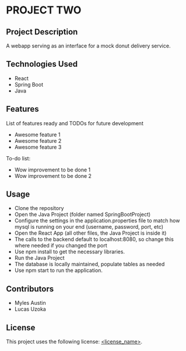 # PROJECT TWO

## Project Description

A webapp serving as an interface for a mock donut delivery service. 

## Technologies Used

* React
* Spring Boot
* Java

## Features

List of features ready and TODOs for future development
* Awesome feature 1
* Awesome feature 2
* Awesome feature 3

To-do list:
* Wow improvement to be done 1
* Wow improvement to be done 2


## Usage

* Clone the repository
* Open the Java Project (folder named SpringBootProject)
* Configure the settings in the application.properties file to match how mysql is running on your end (username, password, port, etc)
* Open the React App (all other files, the Java Project is inside it)
* The calls to the backend default to localhost:8080, so change this where needed if you changed the port
* Use npm install to get the necessary libraries.
* Run the Java Project
* The database is locally maintained, populate tables as needed
* Use npm start to run the application.

## Contributors

* Myles Austin
* Lucas Uzoka

## License

This project uses the following license: [<license_name>](<link>).
